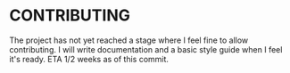 # CONTRIBUTING

The project has not yet reached a stage where I feel fine to allow contributing.
I will write documentation and a basic style guide when I feel it's ready.
ETA 1/2 weeks as of this commit.
